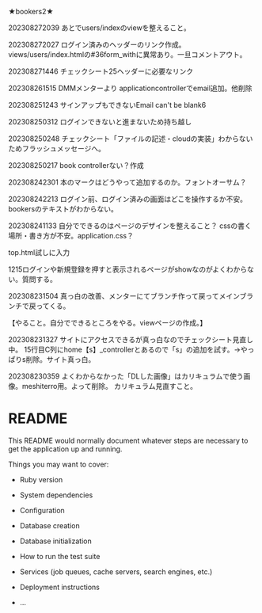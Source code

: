 ★bookers2★

202308272039
あとでusers/indexのviewを整えること。

202308272027
ログイン済みのヘッダーのリンク作成。views/users/index.htmlの#36form_withに異常あり。一旦コメントアウト。

202308271446
チェックシート25ヘッダーに必要なリンク

202308261515
DMMメンターより
applicationcontrollerでemail追加。他削除

202308251243
サインアップもできないEmail can't be blank6

202308250312
ログインできないと進まないため持ち越し

202308250248
チェックシート「ファイルの記述・cloudの実装」わからないためフラッシュメッセージへ。

202308250217
book controllerない？作成

202308242301
本のマークはどうやって追加するのか。フォントオーサム？

202308242213
ログイン前、ログイン済みの画面はどこを操作するか不安。
bookersのテキストがわからない。


202308241133
自分でできるのはページのデザインを整えること？
cssの書く場所・書き方が不安。application.css？

top.html試しに入力

1215ログインや新規登録を押すと表示されるページがshowなのがよくわからない。質問する。

202308231504
真っ白の改善、メンターにてブランチ作って戻ってメインブランチで戻ってくる。


【やること。自分でできるところをやる。viewページの作成。】



202308231327
サイトにアクセスできるが真っ白なのでチェックシート見直し中。
15行目C列にhome【s】_controllerとあるので「s」の追加を試す。→やっぱりs削除。サイト真っ白。

202308230359
よくわからなかった「DLした画像」はカリキュラムで使う画像。meshiterro用。よって削除。
カリキュラム見直すこと。





# README

This README would normally document whatever steps are necessary to get the
application up and running.

Things you may want to cover:

* Ruby version

* System dependencies

* Configuration

* Database creation

* Database initialization

* How to run the test suite

* Services (job queues, cache servers, search engines, etc.)

* Deployment instructions

* ...
